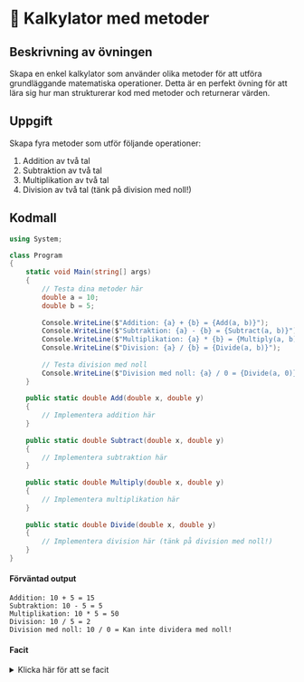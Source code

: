 # 🧮 Kalkylator med metoder

## Beskrivning av övningen

Skapa en enkel kalkylator som använder olika metoder för att utföra grundläggande matematiska operationer. Detta är en perfekt övning för att lära sig hur man strukturerar kod med metoder och returnerar värden.

## Uppgift

Skapa fyra metoder som utför följande operationer:
1. Addition av två tal
2. Subtraktion av två tal  
3. Multiplikation av två tal
4. Division av två tal (tänk på division med noll!)

## Kodmall

```csharp
using System;

class Program
{
    static void Main(string[] args)
    {
        // Testa dina metoder här
        double a = 10;
        double b = 5;
        
        Console.WriteLine($"Addition: {a} + {b} = {Add(a, b)}");
        Console.WriteLine($"Subtraktion: {a} - {b} = {Subtract(a, b)}");
        Console.WriteLine($"Multiplikation: {a} * {b} = {Multiply(a, b)}");
        Console.WriteLine($"Division: {a} / {b} = {Divide(a, b)}");
        
        // Testa division med noll
        Console.WriteLine($"Division med noll: {a} / 0 = {Divide(a, 0)}");
    }
    
    public static double Add(double x, double y)
    {
        // Implementera addition här
    }
    
    public static double Subtract(double x, double y)
    {
        // Implementera subtraktion här
    }
    
    public static double Multiply(double x, double y)
    {
        // Implementera multiplikation här
    }
    
    public static double Divide(double x, double y)
    {
        // Implementera division här (tänk på division med noll!)
    }
}
```

#### Förväntad output

```
Addition: 10 + 5 = 15
Subtraktion: 10 - 5 = 5
Multiplikation: 10 * 5 = 50
Division: 10 / 5 = 2
Division med noll: 10 / 0 = Kan inte dividera med noll!
```

#### Facit

<details><summary>Klicka här för att se facit</summary>

```csharp
using System;

class Program
{
    static void Main(string[] args)
    {
        double a = 10;
        double b = 5;
        
        Console.WriteLine($"Addition: {a} + {b} = {Add(a, b)}");
        Console.WriteLine($"Subtraktion: {a} - {b} = {Subtract(a, b)}");
        Console.WriteLine($"Multiplikation: {a} * {b} = {Multiply(a, b)}");
        Console.WriteLine($"Division: {a} / {b} = {Divide(a, b)}");
        
        Console.WriteLine($"Division med noll: {a} / 0 = {Divide(a, 0)}");
    }
    
    public static double Add(double x, double y)
    {
        return x + y;
    }
    
    public static double Subtract(double x, double y)
    {
        return x - y;
    }
    
    public static double Multiply(double x, double y)
    {
        return x * y;
    }
    
    public static double Divide(double x, double y)
    {
        if (y == 0)
        {
            Console.WriteLine("Kan inte dividera med noll!");
            return 0; // eller throw new DivideByZeroException();
        }
        return x / y;
    }
}
```

</details>